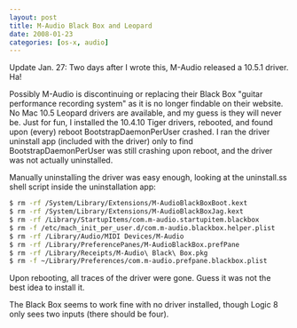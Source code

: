 ```yaml
---
layout: post
title: M-Audio Black Box and Leopard
date: 2008-01-23
categories: [os-x, audio] 
---
```


Update Jan. 27: Two days after I wrote this, M-Audio released a 10.5.1 driver. Ha!

Possibly M-Audio is discontinuing or replacing their Black Box "guitar performance recording system" as it is no longer findable on their website. No Mac 10.5 Leopard drivers are available, and my guess is they will never be. Just for fun, I installed the 10.4.10 Tiger drivers, rebooted, and found upon (every) reboot BootstrapDaemonPerUser crashed. I ran the driver uninstall app (included with the driver) only to find BootstrapDaemonPerUser was still crashing upon reboot, and the driver was not actually uninstalled.

Manually uninstalling the driver was easy enough, looking at the uninstall.ss shell script inside the uninstallation app:

``` sh
$ rm -rf /System/Library/Extensions/M-AudioBlackBoxBoot.kext
$ rm -rf /System/Library/Extensions/M-AudioBlackBoxJag.kext
$ rm -rf /Library/StartupItems/com.m-audio.startupitem.blackbox
$ rm -f /etc/mach_init_per_user.d/com.m-audio.blackbox.helper.plist
$ rm -rf /Library/Audio/MIDI Devices/M-Audio
$ rm -rf /Library/PreferencePanes/M-AudioBlackBox.prefPane
$ rm -rf /Library/Receipts/M-Audio\ Black\ Box.pkg
$ rm -f ~/Library/Preferences/com.m-audio.prefpane.blackbox.plist
```

Upon rebooting, all traces of the driver were gone. Guess it was not the best idea to install it.

The Black Box seems to work fine with no driver installed, though Logic 8 only sees two inputs (there should be four).
